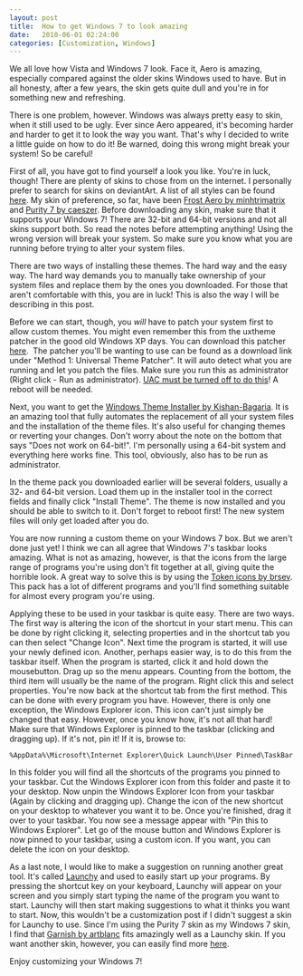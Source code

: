 ```yaml
---
layout: post
title:  How to get Windows 7 to look amazing
date:   2010-06-01 02:24:00
categories: [Customization, Windows]
---
```


We all love how Vista and Windows 7 look. Face it, Aero is amazing, especially compared against the older skins Windows used to have. But in all honesty, after a few years, the skin gets quite dull and you're in for something new and refreshing.

There is one problem, however. Windows was always pretty easy to skin, when it still used to be ugly. Ever since Aero appeared, it's becoming harder and harder to get it to look the way you want. That's why I decided to write a little guide on how to do it! Be warned, doing this wrong might break your system! So be careful!

First of all, you have got to find yourself a look you like. You're in luck, though! There are plenty of skins to chose from on the internet. I personally prefer to search for skins on deviantArt. A list of all styles can be found [here](http://browse.deviantart.com/customization/skins/windows7/visualstyle/). My skin of preference, so far, have been [Frost Aero by minhtrimatrix](http://minhtrimatrix.deviantart.com/art/Frost-Aero-176048796) and [Purity 7 by caeszer](http://caeszer.deviantart.com/art/Purity7-Final-153129278). Before downloading any skin, make sure that it supports your Windows 7! There are 32-bit and 64-bit versions and not all skins support both. So read the notes before attempting anything! Using the wrong version will break your system. So make sure you know what you are running before trying to alter your system files.

There are two ways of installing these themes. The hard way and the easy way. The hard way demands you to manually take ownership of your system files and replace them by the ones you downloaded. For those that aren't comfortable with this, you are in luck! This is also the way I will be describing in this post.

Before we can start, though, you <em>will </em>have to patch your system first to allow custom themes. You might even remember this from the uxtheme patcher in the good old Windows XP days. You can download this patcher [here](http://windows7themes.net/how-to-install-windows-7-themes.html).  The patcher you'll be wanting to use can be found as a download link under "Method 1: Universal Theme Patcher". It will auto detect what you are running and let you patch the files. Make sure you run this as administrator (Right click - Run as administrator). [UAC must be turned off to do this](http://www.google.com/#q=turn+uac+off+windows+7)! A reboot will be needed.

Next, you want to get the [Windows Theme Installer by Kishan-Bagaria](http://kishan-bagaria.deviantart.com/art/Windows-Themes-Installer-v1-1-157848476). It is an amazing tool that fully automates the replacement of all your system files and the installation of the theme files. It's also useful for changing themes or reverting your changes. Don't worry about the note on the bottom that says "Does not work on 64-bit!". I'm personally using a 64-bit system and everything here works fine. This tool, obviously, also has to be run as administrator.

In the theme pack you downloaded earlier will be several folders, usually a 32- and 64-bit version. Load them up in the installer tool in the correct fields and finally click "Install Theme". The theme is now installed and you should be able to switch to it. Don't forget to reboot first! The new system files will only get loaded after you do.

You are now running a custom theme on your Windows 7 box. But we aren't done just yet! I think we can all agree that Windows 7's taskbar looks amazing. What is not as amazing, however, is that the icons from the large range of programs you're using don't fit together at all, giving quite the horrible look. A great way to solve this is by using the [Token icons by brsev](http://brsev.deviantart.com/art/Token-128429570). This pack has a lot of different programs and you'll find something suitable for almost every program you're using.

Applying these to be used in your taskbar is quite easy. There are two ways. The first way is altering the icon of the shortcut in your start menu. This can be done by right clicking it, selecting properties and in the shortcut tab you can then select "Change Icon". Next time the program is started, it will use your newly defined icon. Another, perhaps easier way, is to do this from the taskbar itself. When the program is started, click it and hold down the mousebutton. Drag up so the menu appears. Counting from the bottom, the third item will usually be the name of the program. Right click this and select properties. You're now back at the shortcut tab from the first method. This can be done with every program you have. However, there is only one exception, the Windows Explorer icon. This icon can't just simply be changed that easy. However, once you know how, it's not all that hard! Make sure that Windows Explorer is pinned to the taskbar (clicking and dragging up). If it's not, pin it! If it is, browse to:

    %AppData%\Microsoft\Internet Explorer\Quick Launch\User Pinned\TaskBar
   
In this folder you will find all the shortcuts of the programs you pinned to your taskbar. Cut the Windows Explorer icon from this folder and paste it to your desktop. Now unpin the Windows Explorer Icon from your taskbar (Again by clicking and dragging up). Change the icon of the new shortcut on your desktop to whatever you want it to be. Once you're finished, drag it over to your taskbar. You now see a message appear with "Pin this to Windows Explorer". Let go of the mouse button and Windows Explorer is now pinned to your taskbar, using a custom icon. If you want, you can delete the icon on your desktop.

As a last note, I would like to make a suggestion on running another great tool. It's called [Launchy](http://www.launchy.net/) and used to easily start up your programs. By pressing the shortcut key on your keyboard, Launchy will appear on your screen and you simply start typing the name of the program you want to start. Launchy will then start making suggestions to what it thinks you want to start. Now, this wouldn't be a customization post if I didn't suggest a skin for Launchy to use. Since I'm using the Purity 7 skin as my Windows 7 skin, I find that [Garnish by artblanc](http://artblanc.deviantart.com/art/Garnish-for-Launchy-163888610) fits amazingly well as a Launchy skin. If you want another skin, however, you can easily find more [here](http://browse.deviantart.com/customization/skins/applaunchers/launchy/?order=9&amp;offset=48).

Enjoy customizing your Windows 7!
